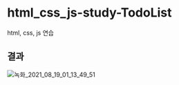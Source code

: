 # html_css_js-study-TodoList
html, css, js 연습

## 결과
![녹화_2021_08_19_01_13_49_51](https://user-images.githubusercontent.com/57210641/129934092-34834268-bde3-4e9b-b84d-ffff9840c4f1.gif)
